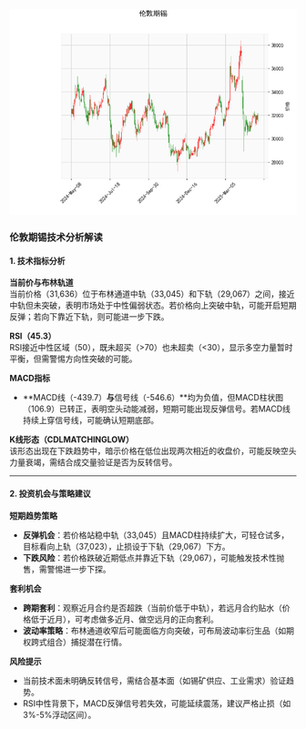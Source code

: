 ![图](stan.png)



### 伦敦期锡技术分析解读

#### 1. 技术指标分析
**当前价与布林轨道**  
当前价格（31,636）位于布林通道中轨（33,045）和下轨（29,067）之间，接近中轨但未突破，表明市场处于中性偏弱状态。若价格向上突破中轨，可能开启短期反弹；若向下靠近下轨，则可能进一步下跌。

**RSI（45.3）**  
RSI接近中性区域（50），既未超买（>70）也未超卖（<30），显示多空力量暂时平衡，但需警惕方向性突破的可能。

**MACD指标**  
- **MACD线（-439.7）**与**信号线（-546.6）**均为负值，但MACD柱状图（106.9）已转正，表明空头动能减弱，短期可能出现反弹信号。若MACD线持续上穿信号线，可能确认短期底部。

**K线形态（CDLMATCHINGLOW）**  
该形态出现在下跌趋势中，暗示价格在低位出现两次相近的收盘价，可能反映空头力量衰竭，需结合成交量验证是否为反转信号。

---

#### 2. 投资机会与策略建议

**短期趋势策略**  
- **反弹机会**：若价格站稳中轨（33,045）且MACD柱持续扩大，可轻仓试多，目标看向上轨（37,023），止损设于下轨（29,067）下方。  
- **下跌风险**：若价格跌破近期低点并靠近下轨（29,067），可能触发技术性抛售，需警惕进一步下探。

**套利机会**  
- **跨期套利**：观察近月合约是否超跌（当前价低于中轨），若远月合约贴水（价格低于近月），可考虑做多近月、做空远月的正向套利。  
- **波动率策略**：布林通道收窄后可能面临方向突破，可布局波动率衍生品（如期权跨式组合）捕捉潜在行情。

**风险提示**  
- 当前技术面未明确反转信号，需结合基本面（如锡矿供应、工业需求）验证趋势。  
- RSI中性背景下，MACD反弹信号若失效，可能延续震荡，建议严格止损（如3%-5%浮动区间）。